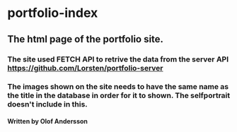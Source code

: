 # portfolio-index

## The html page of the portfolio site.

### The site used FETCH API to retrive the data from the server API https://github.com/Lorsten/portfolio-server

### The images shown on the site needs to have the same name as the title in the database in order for it to shown. The selfportrait doesn't include in this.



#### Written by Olof Andersson
